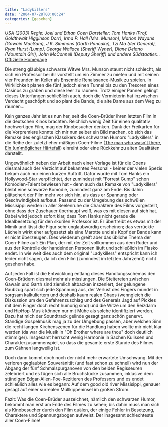 ```yaml
---
title: "Ladykillers"
date: "2004-07-28T00:00:24"
categories: [gesehen]
---
```


*USA (2003)
Regie: Joel und Ethan Coen
Darsteller: Tom Hanks (Prof. Goldthwait Higginson Dorr), Irma P. Hall (Mrs. Munson), Marlon Wayans (Gawain MacSam), J.K. Simmons (Garth Pancake), Tzi Ma (der General), Ryan Hurst (Lump), George Wallace (Sheriff Wyner), Diane Delano (Mountain Girl), John McConnell (Deputy Sheriff) und andere Südstaatler...*
[Offizielle Homepage](http://www.movie.de/filme/ladykillers/)

Die streng gläubige schwarze Witwe Mrs. Munson staunt nicht schlecht, als sich ein Professor bei ihr vorstellt um ein Zimmer zu mieten und mit seinen vier Freunden im Keller als Ensemble Renaissance-Musik zu spielen. In Wirklichkeit planen die fünf jedoch einen Tunnel bis zu den Tresoren eines Casinos zu graben und diese leer zu räumen. Trotz einiger Pannen gelingt dieses Unterfangen schließlich auch, doch die Vermieterin hat inzwischen Verdacht geschöpft und so plant die Bande, die alte Dame aus dem Weg zu räumen...

Kein ganzes Jahr ist es nun her, seit die Coen-Brüder ihren letzten Film in die deutschen Kinos brachten. Reichlich wenig Zeit für einen qualitativ hochwertigen Film, mag der Kinobesucher denken. Dank der Freikarten für die Vorpremiere konnte ich mir nun selber ein Bild machen, ob sich das Remake des englischen Klassikers des schwarzen Humors "Ladykillers" in die Reihe der zuletzt eher mäßigen Coen-Filme ([The man who wasn't there](/2002/01/07/the-man-who-wasnt-there/), [Ein (un)möglicher Härtefall](/2003/10/29/ein-unmoglicher-hartefall/)) einreiht oder eine Rückkehr zu alten Qualitäten darstellt.

Ungewöhnlich neben der Arbeit nach einer Vorlage ist für die Coens diesmal auch der Verzicht auf bekanntes Personal - keiner der vielen Spezis bekam auch nur einen kurzen Auftritt. Dafür wurde mit Tom Hanks ein Hollywood-Star verpflichtet, der zumindest mit "Forrest Gump" schon Komödien-Talent bewiesen hat - denn auch das Remake von "Ladykillers" bleibt eine schwarze Komödie, zumindest ganz am Ende. Bis dahin plätschert der Film mehr vor sich hin, als dass er Spannung oder Geschwindigkeit aufbaut. Passend zu der Umgebung des schwülen Missisippi werden in aller Seelenruhe die Charaktere des Films vorgestellt, ohne dass der Zuschauer überhaupt weiß, was es mit diesen auf sich hat. Dabei wird jedoch sofort klar, dass Tom Hanks nicht gerade die Idealbesetzung für den skurilen Professor ist. Er übertreibt es etwas mit der Mimik und lässt die Figur sehr unglaubwürdig erscheinen; das verrückte Lächeln wirkt eher aufgesetzt als eine Marotte und als Kopf der Bande kann er nicht überzeugen. Dies wiederum greift aber das übliche Thema der Coen-Filme auf: Ein Plan, der mit der Zeit vollkommen aus dem Ruder und aus der Kontrolle der handelnden Personen läuft und schließlich im Fiasko endet. In wie weit dies auch dem original "Ladykillers" entspricht kann ich leider nicht sagen, da ich den Film (zumindest im letzten Jahrzehnt) nicht gesehen habe.

Auf jeden Fall ist die Entwicklung entlang dieses Handlungsschemas den Coen-Brüdern diesmal mehr als misslungen. Die Steitereien zwischen Gawain und Garth sind ziemlich altbacken inszeniert, der gelungene Raubzug spart sich jede Spannung aus, der Verlust des Fingers mündet in sorgsam kalkuliertem und deshalb kaum realen Chaos (wenngleich die Diskussion um den Gefahrenzuschlag und des Generals Jagd auf Pickles mit dem Finger doch recht humorig sind) und die Witze um den Reizdarm und HipHop-Musik können nur mit Mühe als solche identifiziert werden. Dazu hat mich der Soundtrack gelinde gesagt ganz schön genervt. Ständige Gospelmusik mag ja zu der Umgebung passen, aber welchen Sinn die recht langen Kirchenszenen für die Handlung haben wollte mir nicht klar werden (da war die Musik in "Oh Brother where are thou" doch deutlich stimmiger). Insgesamt herrscht wenig Harmonie in Sachen Kulissen und Charakterzusammenspiel, so dass die gesamte erste Stunde des Filmes zum Gähnen langweilig ist.

Doch dann kommt doch noch der nicht mehr erwartete Umschwung. Mit der verloren geglaubten Souveränität (und fast schon zu schnell) wird nun der Abgang der fünf Schmalspurganoven von den beiden Regisseuren zelebriert und es fügen sich alle Bruchstücke zusammen, inklusive dem ständigen Edgar-Allen-Poe-Rezitieren des Professors und es endet schließlich alles wie es begann: Auf dem good old river Missisippi, genauer gesagt auf einer surrealen Müllkippeninsel im großen Strom.

Fazit: Was die Coen-Brüder auszeichnet, nämlich den schwarzen Humor, bekommt man erst am Ende des Filmes zu sehen; bis dahin muss man sich als Kinobesucher durch den Film quälen, der einige Fehler in Besetzung, Charaktere und Spannungsbogen aufweist. Der insgesamt schlechteste aller Coen-Filme!

